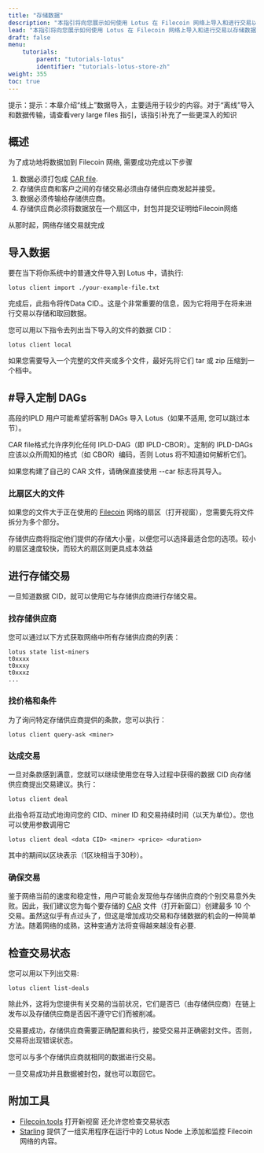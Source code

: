 ```yaml
---
title: "存储数据"
description: "本指引将向您展示如何使用 Lotus 在 Filecoin 网络上导入和进行交易以存储数据"
lead: "本指引将向您展示如何使用 Lotus 在 Filecoin 网络上导入和进行交易以存储数据"
draft: false 
menu:
    tutorials:
        parent: "tutorials-lotus"
        identifier: "tutorials-lotus-store-zh"
weight: 355
toc: true
---
```


提示：提示：本章介绍“线上”数据导入，主要适用于较少的内容。对于“离线”导入和数据传输，请查看very large files 指引，该指引补充了一些更深入的知识

## 概述

为了成功地将数据加到 Filecoin 网络, 需要成功完成以下步骤

1. 数据必须打包成 [CAR file](https://github.com/ipld/specs/blob/master/block-layer/content-addressable-archives.md).
1. 存储供应商和客户之间的存储交易必须由存储供应商发起并接受。
1. 数据必须传输给存储供应商。
1. 存储供应商必须将数据放在一个扇区中，封包并提交证明给Filecoin网络

从那时起，网络存储交易就完成

## 导入数据

要在当下将你系统中的普通文件导入到 Lotus 中，请执行:

```shell
lotus client import ./your-example-file.txt
```

完成后，此指令将传Data CID.。这是个非常重要的信息，因为它将用于在将来进行交易以存储和取回数据。

您可以用以下指令去列出当下导入的文件的数据 CID：

```shell
lotus client local
```

如果您需要导入一个完整的文件夹或多个文件，最好先将它们 tar 或 zip 压缩到一个档中。

## #导入定制 DAGs

高段的IPLD 用户可能希望将客制 DAGs 导入 Lotus（如果不适用, 您可以跳过本节）。

CAR file格式允许序列化任何 IPLD-DAG（即 IPLD-CBOR）。定制的 IPLD-DAGs 应该以众所周知的格式（如 CBOR）编码，否则 Lotus 将不知道如何解析它们。


如果您构建了自己的 CAR 文件，请确保直接使用 --car 标志将其导入。

### 比扇区大的文件 

如果您的文件大于正在使用的 [Filecoin](https://status.filecoin.io) 网络的扇区（打开视窗），您需要先将文件拆分为多个部分。

存储供应商将指定他们提供的存储大小量，以便您可以选择最适合您的选项。较小的扇区速度较快，而较大的扇区则更具成本效益

## 进行存储交易

一旦知道数据 CID，就可以使用它与存储供应商进行存储交易。

### 找存储供应商

您可以通过以下方式获取网络中所有存储供应商的列表：

```shell
lotus state list-miners
t0xxxx
t0xxxy
t0xxxz
...
```

### 找价格和条件

为了询问特定存储供应商提供的条款，您可以执行：

```shell
lotus client query-ask <miner>
```

### 达成交易

一旦对条款感到满意，您就可以继续使用您在导入过程中获得的数据 CID 向存储供应商提出交易建议。执行：


```shell
lotus client deal
```

此指令将互动式地询问您的 CID、miner ID 和交易持续时间（以天为单位）。您也可以使用参数调用它

```shell
lotus client deal <data CID> <miner> <price> <duration>
```

其中的期间以区块表示（1区块相当于30秒）。

### 确保交易

鉴于网络当前的速度和稳定性，用户可能会发现他与存储供应商的个别交易意外失败。因此，我们建议您为每个要存储的 [CAR](https://github.com/ipld/specs/blob/master/block-layer/content-addressable-archives.md) 文件（打开新窗口）创建最多 10 个交易。虽然这似乎有点过头了，但这是增加成功交易和存储数据的机会的一种简单方法。随着网络的成熟，这种变通方法将变得越来越没有必要.

## 检查交易状态

您可以用以下列出交易:

```shell
lotus client list-deals
```

除此外，这将为您提供有关交易的当前状况，它们是否已（由存储供应商）在链上发布以及存储供应商是否因不遵守它们而被削减。

交易要成功，存储供应商需要正确配置和执行，接受交易并正确密封文件。否则，交易将出现错误状态。

您可以与多个存储供应商就相同的数据进行交易。

一旦交易成功并且数据被封包，就也可以取回它。

## 附加工具

- [Filecoin.tools](https://filecoin.tools/) 打开新视窗 还允许您检查交易状态
- [Starling](https://github.com/filecoin-project/starling) 提供了一组实用程序在运行中的 Lotus Node 上添加和监控 Filecoin 网络的内容。

